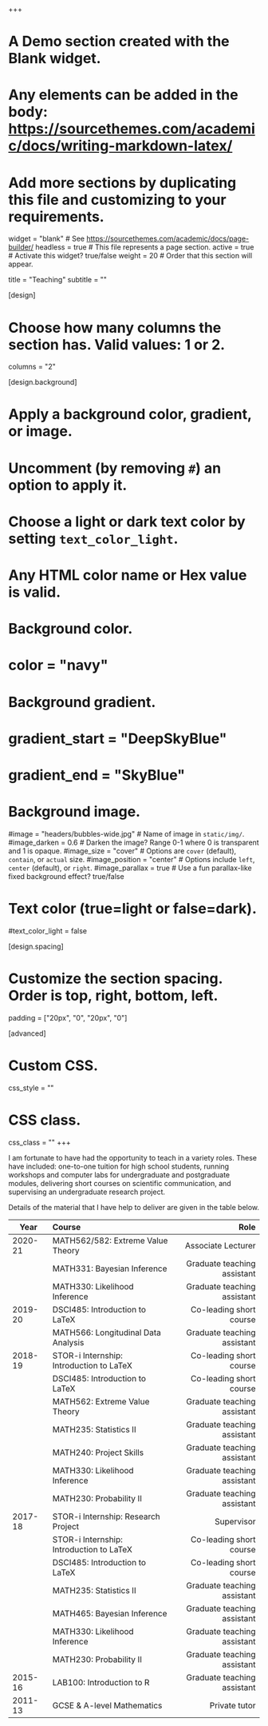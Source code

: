 +++
# A Demo section created with the Blank widget.
# Any elements can be added in the body: https://sourcethemes.com/academic/docs/writing-markdown-latex/
# Add more sections by duplicating this file and customizing to your requirements.

widget = "blank"  # See https://sourcethemes.com/academic/docs/page-builder/
headless = true  # This file represents a page section.
active = true  # Activate this widget? true/false
weight = 20  # Order that this section will appear.

title = "Teaching"
subtitle = ""

[design]
  # Choose how many columns the section has. Valid values: 1 or 2.
  columns = "2"

[design.background]
  # Apply a background color, gradient, or image.
  #   Uncomment (by removing `#`) an option to apply it.
  #   Choose a light or dark text color by setting `text_color_light`.
  #   Any HTML color name or Hex value is valid.

  # Background color.
  # color = "navy"
  
  # Background gradient.
  # gradient_start = "DeepSkyBlue"
  # gradient_end = "SkyBlue"
  
  # Background image.
  #image = "headers/bubbles-wide.jpg"  # Name of image in `static/img/`.
  #image_darken = 0.6  # Darken the image? Range 0-1 where 0 is transparent and 1 is opaque.
  #image_size = "cover"  #  Options are `cover` (default), `contain`, or `actual` size.
  #image_position = "center"  # Options include `left`, `center` (default), or `right`.
  #image_parallax = true  # Use a fun parallax-like fixed background effect? true/false

  # Text color (true=light or false=dark).
  #text_color_light = false

[design.spacing]
  # Customize the section spacing. Order is top, right, bottom, left.
  padding = ["20px", "0", "20px", "0"]

[advanced]
 # Custom CSS. 
 css_style = ""
 
 # CSS class.
 css_class = ""
+++

I am fortunate to have had the opportunity to teach in a variety roles. These have included: one-to-one tuition for high school students, running workshops and computer labs for undergraduate and postgraduate modules, delivering short courses on scientific communication, and supervising an undergraduate research project.

Details of the material that I have help to deliver are given in the table below.

| Year    | Course                    |    Role   |
|---------|:-------------------------|-----------:|
|2020-21  | MATH562/582: Extreme Value Theory | Associate Lecturer |
|         | MATH331: Bayesian Inference  | Graduate teaching assistant|
|         | MATH330: Likelihood Inference | Graduate teaching assistant|
| 2019-20 | DSCI485: Introduction to LaTeX   |	Co-leading short course|
|         | MATH566: Longitudinal Data Analysis | Graduate teaching assistant|
| 2018-19 |	STOR-i Internship: Introduction to LaTeX  |	Co-leading short course|
|         | DSCI485: Introduction to LaTeX   |	Co-leading short course|
|         | MATH562: Extreme Value Theory |	Graduate teaching assistant|
|         |	MATH235: Statistics II	| Graduate teaching assistant|
|         |	MATH240: Project Skills   |	Graduate teaching assistant|
|         |	MATH330: Likelihood Inference   |	Graduate teaching assistant|
|         |	MATH230: Probability II   |	Graduate teaching assistant|
| 2017-18 |	STOR-i Internship: Research Project |	Supervisor|
|         | STOR-i Internship: Introduction to LaTeX  |	Co-leading short course|
|         |	DSCI485: Introduction to LaTeX   |	Co-leading short course|
|         |	MATH235: Statistics II	   |Graduate teaching assistant|
|         |	MATH465: Bayesian Inference   |	Graduate teaching assistant|
|         |	MATH330: Likelihood Inference   |	Graduate teaching assistant|
|         |	MATH230: Probability II   |	Graduate teaching assistant|
| 2015-16 |	LAB100: Introduction to R   |	Graduate teaching assistant|
| 2011-13 | GCSE & A-level Mathematics | Private tutor |



